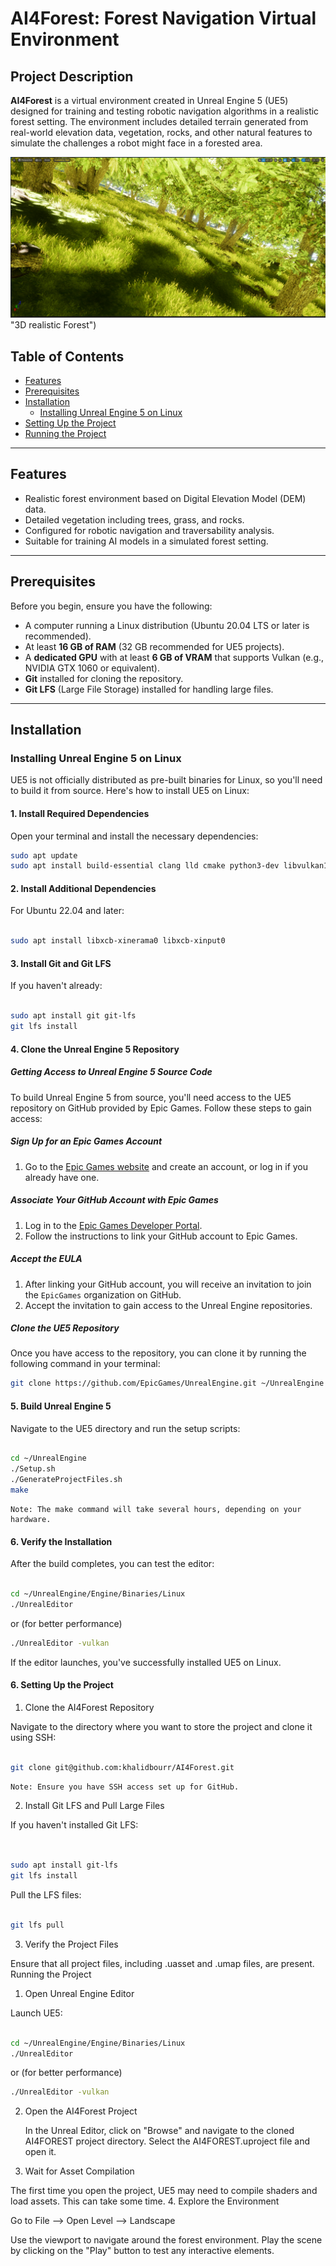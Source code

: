 # **AI4Forest: Forest Navigation Virtual Environment**

## **Project Description**

**AI4Forest** is a virtual environment created in Unreal Engine 5 (UE5) designed for training and testing robotic navigation algorithms in a realistic forest setting. The environment includes detailed terrain generated from real-world elevation data, vegetation, rocks, and other natural features to simulate the challenges a robot might face in a forested area.


![Alt text](/Screenshot%20from%202024-10-07%2014-04-27.png) "3D realistic Forest")

## **Table of Contents**

- [Features](#features)
- [Prerequisites](#prerequisites)
- [Installation](#installation)
  - [Installing Unreal Engine 5 on Linux](#installing-unreal-engine-5-on-linux)
- [Setting Up the Project](#setting-up-the-project)
- [Running the Project](#running-the-project)


---

## **Features**

- Realistic forest environment based on Digital Elevation Model (DEM) data.
- Detailed vegetation including trees, grass, and rocks.
- Configured for robotic navigation and traversability analysis.
- Suitable for training AI models in a simulated forest setting.

---

## **Prerequisites**

Before you begin, ensure you have the following:

- A computer running a Linux distribution (Ubuntu 20.04 LTS or later is recommended).
- At least **16 GB of RAM** (32 GB recommended for UE5 projects).
- A **dedicated GPU** with at least **6 GB of VRAM** that supports Vulkan (e.g., NVIDIA GTX 1060 or equivalent).
- **Git** installed for cloning the repository.
- **Git LFS** (Large File Storage) installed for handling large files.

---

## **Installation**

### **Installing Unreal Engine 5 on Linux**

UE5 is not officially distributed as pre-built binaries for Linux, so you'll need to build it from source. Here's how to install UE5 on Linux:

#### **1. Install Required Dependencies**

Open your terminal and install the necessary dependencies:

```bash
sudo apt update
sudo apt install build-essential clang lld cmake python3-dev libvulkan1 libvulkan-dev vulkan-tools
```


#### **2. Install Additional Dependencies**

For Ubuntu 22.04 and later:

```bash

sudo apt install libxcb-xinerama0 libxcb-xinput0
```

#### **3. Install Git and Git LFS**

If you haven't already:

```bash

sudo apt install git git-lfs
git lfs install

```

#### **4. Clone the Unreal Engine 5 Repository**

##### **Getting Access to Unreal Engine 5 Source Code**

To build Unreal Engine 5 from source, you'll need access to the UE5 repository on GitHub provided by Epic Games. Follow these steps to gain access:

##### **Sign Up for an Epic Games Account**

1. Go to the [Epic Games website](https://www.epicgames.com/id/register) and create an account, or log in if you already have one.

##### **Associate Your GitHub Account with Epic Games**

1. Log in to the [Epic Games Developer Portal](https://www.unrealengine.com/en-US/ue-on-github).
2. Follow the instructions to link your GitHub account to Epic Games.

##### **Accept the EULA**

1. After linking your GitHub account, you will receive an invitation to join the `EpicGames` organization on GitHub.
2. Accept the invitation to gain access to the Unreal Engine repositories.

##### **Clone the UE5 Repository**

Once you have access to the repository, you can clone it by running the following command in your terminal:

```bash
git clone https://github.com/EpicGames/UnrealEngine.git ~/UnrealEngine
```

#### **5. Build Unreal Engine 5**

Navigate to the UE5 directory and run the setup scripts:

```bash

cd ~/UnrealEngine
./Setup.sh
./GenerateProjectFiles.sh
make

```
    Note: The make command will take several hours, depending on your hardware.

#### **6. Verify the Installation**

After the build completes, you can test the editor:

```bash

cd ~/UnrealEngine/Engine/Binaries/Linux
./UnrealEditor

```

or (for better performance)

```bash
./UnrealEditor -vulkan
```

If the editor launches, you've successfully installed UE5 on Linux.

#### **6. Setting Up the Project**
1. Clone the AI4Forest Repository

Navigate to the directory where you want to store the project and clone it using SSH:

```bash

git clone git@github.com:khalidbourr/AI4Forest.git

```

    Note: Ensure you have SSH access set up for GitHub.

2. Install Git LFS and Pull Large Files

If you haven't installed Git LFS:

```bash


sudo apt install git-lfs
git lfs install

```

Pull the LFS files:

```bash

git lfs pull
```

3. Verify the Project Files

Ensure that all project files, including .uasset and .umap files, are present.
Running the Project
1. Open Unreal Engine Editor

Launch UE5:

```bash

cd ~/UnrealEngine/Engine/Binaries/Linux
./UnrealEditor
```

or (for better performance)

```bash
./UnrealEditor -vulkan
```

2. Open the AI4Forest Project

    In the Unreal Editor, click on "Browse" and navigate to the cloned AI4FOREST project directory.
    Select the AI4FOREST.uproject file and open it.

3. Wait for Asset Compilation

The first time you open the project, UE5 may need to compile shaders and load assets. This can take some time.
4. Explore the Environment

  Go to File --> Open Level --> Landscape 
  
  Use the viewport to navigate around the forest environment.
  Play the scene by clicking on the "Play" button to test any interactive elements.
